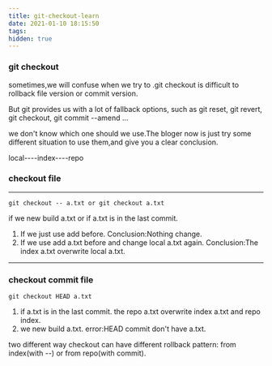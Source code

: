 ```yaml
---
title: git-checkout-learn
date: 2021-01-10 18:15:50
tags:
hidden: true
---
```


### git checkout

sometimes,we will confuse when we try to .git checkout is difficult to rollback file version or commit version.

But git provides us with a lot of fallback options, such as git reset, git revert, git checkout, git commit --amend ...

we don't know which one should we use.The bloger now is just try some different situation to use them,and give you a clear conclusion.

local----index----repo

### checkout file
---
```
git checkout -- a.txt or git checkout a.txt
```

if we new build a.txt or if a.txt is in the last commit.
   1. If we just use add before.
   Conclusion:Nothing change.
   1. If we use add a.txt before and change local a.txt again.
   Conclusion:The index a.txt overwrite local a.txt.
---

### checkout commit file
```
git checkout HEAD a.txt
```
1. if a.txt is in the last commit.
the repo a.txt overwrite index a.txt and repo index.
2. we new build a.txt.
error:HEAD commit don't have a.txt.

two different way checkout can have different rollback pattern: from index(with --) or from repo(with commit).